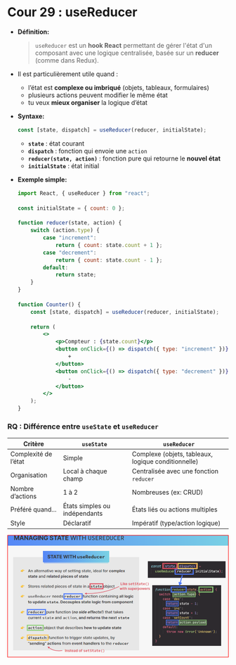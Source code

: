 # Cour 29 : **useReducer**

-   **Définition:**

    > `useReducer` est un **hook React** permettant de gérer l'état d'un composant avec une logique centralisée, basée sur un **reducer** (comme dans Redux).

-   Il est particulièrement utile quand :

    -   l’état est **complexe ou imbriqué** (objets, tableaux, formulaires)
    -   plusieurs actions peuvent modifier le même état
    -   tu veux **mieux organiser** la logique d’état

-   **Syntaxe:**

    ```js
    const [state, dispatch] = useReducer(reducer, initialState);
    ```

    -   **`state`** : état courant
    -   **`dispatch`** : fonction qui envoie une `action`
    -   **`reducer(state, action)`** : fonction pure qui retourne le **nouvel état**
    -   **`initialState`** : état initial

-   **Exemple simple:**

    ```jsx
    import React, { useReducer } from "react";

    const initialState = { count: 0 };

    function reducer(state, action) {
    	switch (action.type) {
    		case "increment":
    			return { count: state.count + 1 };
    		case "decrement":
    			return { count: state.count - 1 };
    		default:
    			return state;
    	}
    }

    function Counter() {
    	const [state, dispatch] = useReducer(reducer, initialState);

    	return (
    		<>
    			<p>Compteur : {state.count}</p>
    			<button onClick={() => dispatch({ type: "increment" })}>
    				+
    			</button>
    			<button onClick={() => dispatch({ type: "decrement" })}>
    				-
    			</button>
    		</>
    	);
    }
    ```

### RQ : **Différence entre `useState` et `useReducer`**

| Critère              | `useState`                    | `useReducer`                                        |
| -------------------- | ----------------------------- | --------------------------------------------------- |
| Complexité de l’état | Simple                        | Complexe (objets, tableaux, logique conditionnelle) |
| Organisation         | Local à chaque champ          | Centralisée avec une fonction `reducer`             |
| Nombre d’actions     | 1 à 2                         | Nombreuses (ex: CRUD)                               |
| Préféré quand...     | États simples ou indépendants | États liés ou actions multiples                     |
| Style                | Déclaratif                    | Impératif (type/action logique)                     |

![alt text](image.png)
